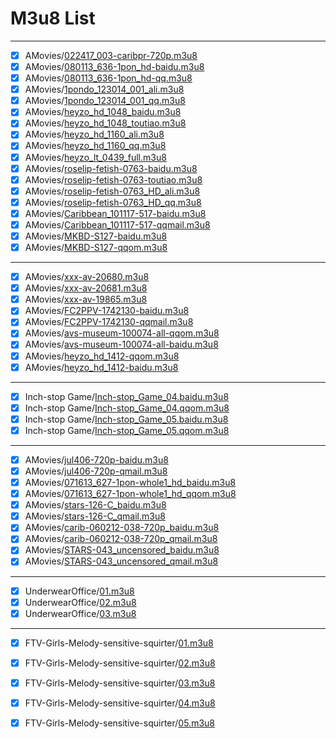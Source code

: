 # M3u8 List

------------

- [x] AMovies/[022417_003-caribpr-720p.m3u8](https://gitee.com/cpper-kaixuan/AriaNg/raw/master/m3u8/AMovies/022417_003-caribpr-720p.m3u8)
- [x] AMovies/[080113_636-1pon_hd-baidu.m3u8](https://gitee.com/cpper-kaixuan/AriaNg/raw/master/m3u8/AMovies/080113_636-1pon_hd-baidu.m3u8)
- [x] AMovies/[080113_636-1pon_hd-qq.m3u8](https://gitee.com/cpper-kaixuan/AriaNg/raw/master/m3u8/AMovies/080113_636-1pon_hd-qq.m3u8)
- [x] AMovies/[1pondo_123014_001_ali.m3u8](https://gitee.com/cpper-kaixuan/AriaNg/raw/master/m3u8/AMovies/1pondo_123014_001_ali.m3u8)
- [x] AMovies/[1pondo_123014_001_qq.m3u8](https://gitee.com/cpper-kaixuan/AriaNg/raw/master/m3u8/AMovies/1pondo_123014_001_qq.m3u8)
- [x] AMovies/[heyzo_hd_1048_baidu.m3u8](https://gitee.com/cpper-kaixuan/AriaNg/raw/master/m3u8/AMovies/heyzo_hd_1048_baidu.m3u8)
- [x] AMovies/[heyzo_hd_1048_toutiao.m3u8](https://gitee.com/cpper-kaixuan/AriaNg/raw/master/m3u8/AMovies/heyzo_hd_1048_toutiao.m3u8)
- [x] AMovies/[heyzo_hd_1160_ali.m3u8](https://gitee.com/cpper-kaixuan/AriaNg/raw/master/m3u8/AMovies/heyzo_hd_1160_ali.m3u8)
- [x] AMovies/[heyzo_hd_1160_qq.m3u8](https://gitee.com/cpper-kaixuan/AriaNg/raw/master/m3u8/AMovies/heyzo_hd_1160_qq.m3u8)
- [x] AMovies/[heyzo_lt_0439_full.m3u8](https://gitee.com/cpper-kaixuan/AriaNg/raw/master/m3u8/AMovies/heyzo_lt_0439_full.m3u8)
- [x] AMovies/[roselip-fetish-0763-baidu.m3u8](https://gitee.com/cpper-kaixuan/AriaNg/raw/master/m3u8/AMovies/roselip-fetish-0763-baidu.m3u8)
- [x] AMovies/[roselip-fetish-0763-toutiao.m3u8](https://gitee.com/cpper-kaixuan/AriaNg/raw/master/m3u8/AMovies/roselip-fetish-0763-toutiao.m3u8)
- [x] AMovies/[roselip-fetish-0763_HD_ali.m3u8](https://gitee.com/cpper-kaixuan/AriaNg/raw/master/m3u8/AMovies/roselip-fetish-0763_HD_ali.m3u8)
- [x] AMovies/[roselip-fetish-0763_HD_qq.m3u8](https://gitee.com/cpper-kaixuan/AriaNg/raw/master/m3u8/AMovies/roselip-fetish-0763_HD_qq.m3u8)
- [x] AMovies/[Caribbean_101117-517-baidu.m3u8](https://gitee.com/cpper-kaixuan/AriaNg/raw/master/m3u8/AMovies/Caribbean_101117-517-baidu.m3u8)
- [x] AMovies/[Caribbean_101117-517-qqmail.m3u8](https://gitee.com/cpper-kaixuan/AriaNg/raw/master/m3u8/AMovies/Caribbean_101117-517-qqmail.m3u8)
- [x] AMovies/[MKBD-S127-baidu.m3u8](https://gitee.com/cpper-kaixuan/AriaNg/raw/master/m3u8/AMovies/MKBD-S127-baidu.m3u8)
- [x] AMovies/[MKBD-S127-qqom.m3u8](https://gitee.com/cpper-kaixuan/AriaNg/raw/master/m3u8/AMovies/MKBD-S127-qqom.m3u8)

------------

- [x] AMovies/[xxx-av-20680.m3u8](https://gitee.com/cpper-kaixuan/AriaNg/raw/master/m3u8/AMovies/xxx-av-20680.m3u8)
- [x] AMovies/[xxx-av-20681.m3u8](https://gitee.com/cpper-kaixuan/AriaNg/raw/master/m3u8/AMovies/xxx-av-20681.m3u8)
- [x] AMovies/[xxx-av-19865.m3u8](https://gitee.com/cpper-kaixuan/AriaNg/raw/master/m3u8/AMovies/xxx-av-19865.m3u8)
- [x] AMovies/[FC2PPV-1742130-baidu.m3u8](https://gitee.com/cpper-kaixuan/AriaNg/raw/master/m3u8/AMovies/FC2PPV-1742130-baidu.m3u8)
- [x] AMovies/[FC2PPV-1742130-qqmail.m3u8](https://gitee.com/cpper-kaixuan/AriaNg/raw/master/m3u8/AMovies/FC2PPV-1742130-qqmail.m3u8)
- [x] AMovies/[avs-museum-100074-all-qqom.m3u8](https://gitee.com/cpper-kaixuan/AriaNg/raw/master/m3u8/AMovies/avs-museum-100074-all-qqom.m3u8)
- [x] AMovies/[avs-museum-100074-all-baidu.m3u8](https://gitee.com/cpper-kaixuan/AriaNg/raw/master/m3u8/AMovies/avs-museum-100074-all-baidu.m3u8)
- [x] AMovies/[heyzo_hd_1412-qqom.m3u8](https://gitee.com/cpper-kaixuan/AriaNg/raw/master/m3u8/AMovies/heyzo_hd_1412-qqom.m3u8)
- [x] AMovies/[heyzo_hd_1412-baidu.m3u8](https://gitee.com/cpper-kaixuan/AriaNg/raw/master/m3u8/AMovies/heyzo_hd_1412-baidu.m3u8)

------------

- [x] Inch-stop Game/[Inch-stop_Game_04.baidu.m3u8](https://gitee.com/cpper-kaixuan/AriaNg/raw/master/m3u8/Inch-stop%20Game/Inch-stop_Game_04.baidu.m3u8)
- [x] Inch-stop Game/[Inch-stop_Game_04.qqom.m3u8](https://gitee.com/cpper-kaixuan/AriaNg/raw/master/m3u8/Inch-stop%20Game/Inch-stop_Game_04.qqom.m3u8)
- [x] Inch-stop Game/[Inch-stop_Game_05.baidu.m3u8](https://gitee.com/cpper-kaixuan/AriaNg/raw/master/m3u8/Inch-stop%20Game/Inch-stop_Game_05.baidu.m3u8)
- [x] Inch-stop Game/[Inch-stop_Game_05.qqom.m3u8](https://gitee.com/cpper-kaixuan/AriaNg/raw/master/m3u8/Inch-stop%20Game/Inch-stop_Game_05.qqom.m3u8)

------------

- [x] AMovies/[jul406-720p-baidu.m3u8](https://gitee.com/cpper-kaixuan/AriaNg/raw/master/m3u8/AMovies/jul406-720p-baidu.m3u8)
- [x] AMovies/[jul406-720p-qmail.m3u8](https://gitee.com/cpper-kaixuan/AriaNg/raw/master/m3u8/AMovies/jul406-720p-qmail.m3u8)
- [x] AMovies/[071613_627-1pon-whole1_hd_baidu.m3u8](https://gitee.com/cpper-kaixuan/AriaNg/raw/master/m3u8/AMovies/071613_627-1pon-whole1_hd_baidu.m3u8)
- [x] AMovies/[071613_627-1pon-whole1_hd_qqom.m3u8](https://gitee.com/cpper-kaixuan/AriaNg/raw/master/m3u8/AMovies/071613_627-1pon-whole1_hd_qqom.m3u8)
- [x] AMovies/[stars-126-C_baidu.m3u8](https://gitee.com/cpper-kaixuan/AriaNg/raw/master/m3u8/AMovies/stars-126-C_baidu.m3u8)
- [x] AMovies/[stars-126-C_qmail.m3u8](https://gitee.com/cpper-kaixuan/AriaNg/raw/master/m3u8/AMovies/stars-126-C_qmail.m3u8)
- [x] AMovies/[carib-060212-038-720p_baidu.m3u8](https://gitee.com/cpper-kaixuan/AriaNg/raw/master/m3u8/AMovies/carib-060212-038-720p_baidu.m3u8)
- [x] AMovies/[carib-060212-038-720p_qmail.m3u8](https://gitee.com/cpper-kaixuan/AriaNg/raw/master/m3u8/AMovies/carib-060212-038-720p_qmail.m3u8)
- [x] AMovies/[STARS-043_uncensored_baidu.m3u8](https://gitee.com/cpper-kaixuan/AriaNg/raw/master/m3u8/AMovies/STARS-043_uncensored_baidu.m3u8)
- [x] AMovies/[STARS-043_uncensored_qmail.m3u8](https://gitee.com/cpper-kaixuan/AriaNg/raw/master/m3u8/AMovies/STARS-043_uncensored_qmail.m3u8)

------------

- [x] UnderwearOffice/[01.m3u8](https://gitee.com/cpper-kaixuan/AriaNg/raw/master/m3u8/UnderwearOffice/01.m3u8)
- [x] UnderwearOffice/[02.m3u8](https://gitee.com/cpper-kaixuan/AriaNg/raw/master/m3u8/UnderwearOffice/02.m3u8)
- [x] UnderwearOffice/[03.m3u8](https://gitee.com/cpper-kaixuan/AriaNg/raw/master/m3u8/UnderwearOffice/03.m3u8)

------------

- [x] FTV-Girls-Melody-sensitive-squirter/[01.m3u8](https://gitee.com/cpper-kaixuan/AriaNg/raw/master/m3u8/FTV-Girls-Melody-sensitive-squirter/01.m3u8)
- [x] FTV-Girls-Melody-sensitive-squirter/[02.m3u8](https://gitee.com/cpper-kaixuan/AriaNg/raw/master/m3u8/FTV-Girls-Melody-sensitive-squirter/02.m3u8)
- [x] FTV-Girls-Melody-sensitive-squirter/[03.m3u8](https://gitee.com/cpper-kaixuan/AriaNg/raw/master/m3u8/FTV-Girls-Melody-sensitive-squirter/03.m3u8)
- [x] FTV-Girls-Melody-sensitive-squirter/[04.m3u8](https://gitee.com/cpper-kaixuan/AriaNg/raw/master/m3u8/FTV-Girls-Melody-sensitive-squirter/04.m3u8)
- [x] FTV-Girls-Melody-sensitive-squirter/[05.m3u8](https://gitee.com/cpper-kaixuan/AriaNg/raw/master/m3u8/FTV-Girls-Melody-sensitive-squirter/05.m3u8)

